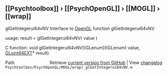 ## [[Psychtoolbox]] &#8250; [[PsychOpenGL]] &#8250; [[MOGL]] &#8250; [[wrap]]

glGetIntegerui64vNV  Interface to [OpenGL](OpenGL) function glGetIntegerui64vNV  
  
usage:  result = glGetIntegerui64vNV( value )  
  
C function:  void glGetIntegerui64vNV[(GLenum]((GLenum) value, [GLuint64EXT](GLuint64EXT)\* result)  




<div class="code_header" style="text-align:right;">
  <span style="float:left;">Path&nbsp;&nbsp;</span> <span class="counter">Retrieve <a href=
  "https://raw.github.com/Psychtoolbox-3/Psychtoolbox-3/beta/Psychtoolbox/PsychOpenGL/MOGL/wrap/_glGetIntegerui64vNV.m">current version from GitHub</a> | View <a href=
  "https://github.com/Psychtoolbox-3/Psychtoolbox-3/commits/beta/Psychtoolbox/PsychOpenGL/MOGL/wrap/_glGetIntegerui64vNV.m">changelog</a></span>
</div>
<div class="code">
  <code>Psychtoolbox/PsychOpenGL/MOGL/wrap/_glGetIntegerui64vNV.m</code>
</div>

